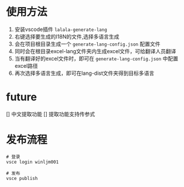 # 使用方法

1. 安装vscode插件 `lalala-generate-lang`
2. 右键选择要生成的I18N的文件,选择多语言生成
3. 会在项目根目录生成一个 `generate-lang-config.json` 配置文件
4. 同时会在根目录excel-lang文件夹内生成excel文件，可给翻译人员翻译
5. 当有翻译好的excel文件时，即可在 `generate-lang-config.json` 中配置excel路径
6. 再次选择多语言生成，即可在lang-dist文件夹得到目标多语言


# future

[] 中文提取功能
[] 提取功能支持传参式

# 发布流程

```
# 登录
vsce login winljm001

# 发布
vsce publish

```


